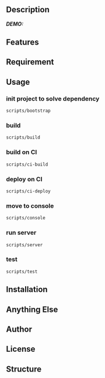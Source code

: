 # <!--RepositoryName-->

<!-- CIのバッジステータスを記入 
![Badge Status](https://ci-as-a-service)
-->

<!--概要を記述 -->

## Description

<!-- リポジトリの詳細を記述 
-->

***DEMO:***

<!-- デモのアニメーションgifのリンクを記述 
 ![Demo](https://image-url.gif) 
-->


## Features

<!-- 本リポジトリが提供する機能を記述 
- Awesome function
- Awesome UI
- ...
For more information, see `awesome-tool -help`.
 -->

## Requirement

<!-- 依存をリスト形式で記述 
- Requirement
- Requirement
- Requirement
-->

## Usage

### init project to solve dependency

`scripts/bootstrap`

### build

`scripts/build`

### build on CI

`scripts/ci-build`

### deploy on CI

`scripts/ci-deploy`

### move to console

`scripts/console`

### run server 

`scripts/server`

### test

`scripts/test`


<!-- 利用方法をリスト形式で記述
1. Usage
2. Usage
3. Usage
-->

## Installation

<!-- インストール方法をコードスニペット形式で記述
  ```
    $ git clone https://github.com/b4b4r07/awesome-tool
  ```
-->

## Anything Else

<!-- その他記載しておくべき事項を記述
AnythingAnythingAnything
AnythingAnythingAnything
AnythingAnythingAnything
-->

## Author

<!-- リポジトリ作者を記述。
- [@nishimuuuuuu](https://twitter.com/nishimuuuuuu)
-->

## License

<!-- ライセンスを記述
[MIT](http://b4b4r07.mit-license.org)
-->

## Structure

<!-- リポジトリのファイルツリーをコードスニペット形式で記述
     tree -L 2 で概要が把握出来る程度にファイルツリーは浅く保つ
```
```
 -->
